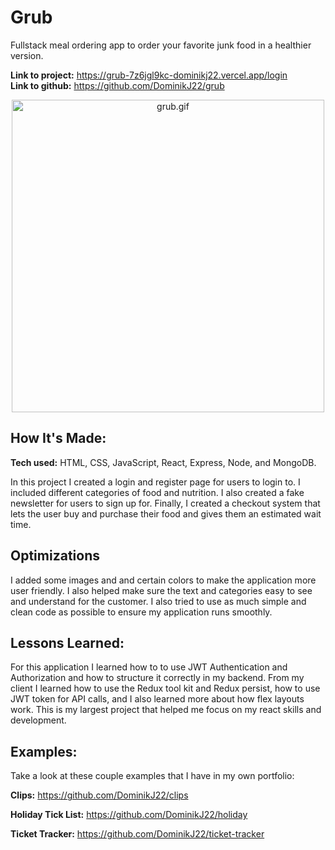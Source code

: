 # Grub
Fullstack meal ordering app to order your favorite junk food in a healthier version.

**Link to project:** https://grub-7z6jgl9kc-dominikj22.vercel.app/login </br>
**Link to github:** https://github.com/DominikJ22/grub

<p align="center">
<img width="500" src="grub.gif" alt="grub.gif"/> 
</p>

## How It's Made:

**Tech used:** HTML, CSS, JavaScript, React, Express, Node, and MongoDB.

In this project I created a login and register page for users to login to. I included different categories of food and nutrition. I also created a fake newsletter for users to sign up for. Finally, I created a checkout system that lets the user buy and purchase their food and gives them an estimated wait time.

## Optimizations

I added some images and and certain colors to make the application more user friendly. I also helped make sure the text and categories easy to see and understand for the customer. I also tried to use as much simple and clean code as possible to ensure my application runs smoothly. 

## Lessons Learned:

For this application I learned how to to use JWT Authentication and Authorization and how to structure it correctly in my backend.
From my client I learned how to use the Redux tool kit and Redux persist, how to use JWT token for API calls, and I also learned more about how flex layouts work.
This is my largest project that helped me focus on my react skills and development.

## Examples:
Take a look at these couple examples that I have in my own portfolio:

**Clips:** https://github.com/DominikJ22/clips

**Holiday Tick List:** https://github.com/DominikJ22/holiday

**Ticket Tracker:** https://github.com/DominikJ22/ticket-tracker
